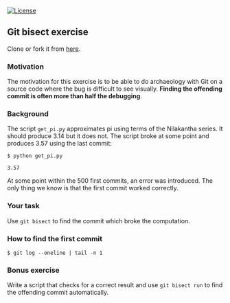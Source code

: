 [![License](https://img.shields.io/badge/license-%20BSD--3-blue.svg)](../master/LICENSE)


## Git bisect exercise

Clone or fork it from [here](https://github.com/bast/git-bisect-exercise).


### Motivation

The motivation for this exercise is to be able to do archaeology with Git on a
source code where the bug is difficult to see visually. **Finding the offending
commit is often more than half the debugging**.


### Background

The script `get_pi.py` approximates pi using terms of the Nilakantha series. It
should produce 3.14 but it does not. The script broke at some point and
produces 3.57 using the last commit:

```
$ python get_pi.py

3.57
```

At some point within the 500 first commits, an error was introduced. The only
thing we know is that the first commit worked correctly.


### Your task

Use `git bisect` to find the commit which broke the computation.


### How to find the first commit

```
$ git log --oneline | tail -n 1
```


### Bonus exercise

Write a script that checks for a correct result and use `git bisect run` to
find the offending commit automatically.
